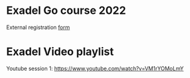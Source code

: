 # Exadel Go course 2022

External registration [form](https://events.exadel.com/event/go-course/)

# Exadel Video playlist

Youtube session 1: https://www.youtube.com/watch?v=VM1rYOMoLmY 
